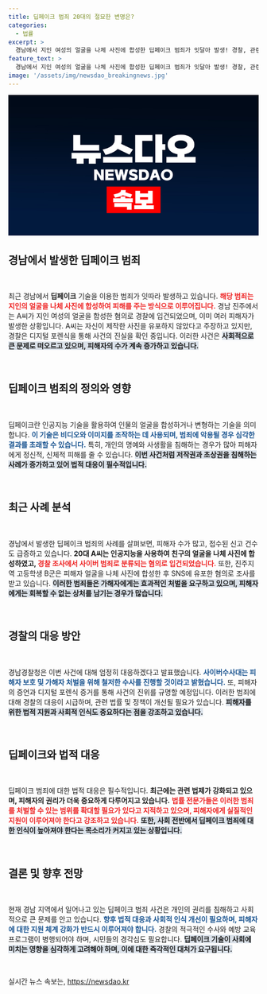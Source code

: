 ```yaml
---
title: 딥페이크 범죄 20대의 절묘한 변명은?
categories:
  - 법률
excerpt: >
  경남에서 지인 여성의 얼굴을 나체 사진에 합성한 딥페이크 범죄가 잇달아 발생! 경찰, 관련 법 엄정 적용 예고. 피해자는 이미 5명, 범죄의 심각성이 날로 증가하고 있다.
feature_text: >
  경남에서 지인 여성의 얼굴을 나체 사진에 합성한 딥페이크 범죄가 잇달아 발생! 경찰, 관련 법 엄정 적용 예고. 피해자는 이미 5명, 범죄의 심각성이 날로 증가하고 있다.
image: '/assets/img/newsdao_breakingnews.jpg'
---
```


<p><img src="/assets/img/newsdao_breakingnews.jpg" alt="pcversion 속보" /></p>

<h2 data-ke-size="size26">경남에서 발생한 딥페이크 범죄</h2>

<p data-ke-size="size16">&nbsp;</p>

<p>최근 경남에서 <b>딥페이크</b> 기술을 이용한 범죄가 잇따라 발생하고 있습니다. <b><span style="color: #ee2323;">해당 범죄는 지인의 얼굴을 나체 사진에 합성하여 피해를 주는 방식으로 이루어집니다.</span></b> 경남 진주에서는 A씨가 지인 여성의 얼굴을 합성한 혐의로 경찰에 입건되었으며, 이미 여러 피해자가 발생한 상황입니다. A씨는 자신이 제작한 사진을 유포하지 않았다고 주장하고 있지만, 경찰은 디지털 포렌식을 통해 사건의 진실을 확인 중입니다. 이러한 사건은 <b><span style="background-color: #21538527;">사회적으로 큰 문제로 떠오르고 있으며, 피해자의 수가 계속 증가하고 있습니다.</span></b></p>

<p data-ke-size="size16">&nbsp;</p>

<h2 data-ke-size="size26">딥페이크 범죄의 정의와 영향</h2>

<p data-ke-size="size16">&nbsp;</p>

<p>딥페이크란 인공지능 기술을 활용하여 인물의 얼굴을 합성하거나 변형하는 기술을 의미합니다. <b><span style="color: #1a5490;">이 기술은 비디오와 이미지를 조작하는 데 사용되며, 범죄에 악용될 경우 심각한 결과를 초래할 수 있습니다.</span></b> 특히, 개인의 명예와 사생활을 침해하는 경우가 많아 피해자에게 정신적, 신체적 피해를 줄 수 있습니다. <b><span style="background-color: #21538527;">이번 사건처럼 저작권과 초상권을 침해하는 사례가 증가하고 있어 법적 대응이 필수적입니다.</span></b></p>

<p data-ke-size="size16">&nbsp;</p>

<h2 data-ke-size="size26">최근 사례 분석</h2>

<p data-ke-size="size16">&nbsp;</p>

<p>경남에서 발생한 딥페이크 범죄의 사례를 살펴보면, 피해자 수가 많고, 접수된 신고 건수도 급증하고 있습니다. <b>20대 A씨는 인공지능을 사용하여 친구의 얼굴을 나체 사진에 합성하였고, <span style="color: #ee2323;">경찰 조사에서 사이버 범죄로 분류되는 혐의로 입건되었습니다.</span></b> 또한, 진주지역 고등학생 B군은 피해자 얼굴을 나체 사진에 합성한 후 SNS에 유포한 혐의로 조사를 받고 있습니다. <b><span style="background-color: #21538527;">이러한 범죄들은 가해자에게는 효과적인 처벌을 요구하고 있으며, 피해자에게는 회복할 수 없는 상처를 남기는 경우가 많습니다.</span></b></p>

<p data-ke-size="size16">&nbsp;</p>

<h2 data-ke-size="size26">경찰의 대응 방안</h2>

<p data-ke-size="size16">&nbsp;</p>

<p>경남경찰청은 이번 사건에 대해 엄정히 대응하겠다고 발표했습니다. <b><span style="color: #1a5490;">사이버수사대는 피해자 보호 및 가해자 처벌을 위해 철저한 수사를 진행할 것이라고 밝혔습니다.</span></b> 또, 피해자의 증언과 디지털 포렌식 증거를 통해 사건의 진위를 규명할 예정입니다. 이러한 범죄에 대해 경찰의 대응이 시급하며, 관련 법률 및 정책이 개선될 필요가 있습니다. <b><span style="background-color: #21538527;"> 피해자를 위한 법적 지원과 사회적 인식도 중요하다는 점을 강조하고 있습니다.</span></b></p>

<p data-ke-size="size16">&nbsp;</p>

<h2 data-ke-size="size26">딥페이크와 법적 대응</h2>

<p data-ke-size="size16">&nbsp;</p>

<p>딥페이크 범죄에 대한 법적 대응은 필수적입니다. <b>최근에는 관련 법제가 강화되고 있으며, 피해자의 권리가 더욱 중요하게 다루어지고 있습니다.</b> <b><span style="color: #ee2323;">법률 전문가들은 이러한 범죄를 처벌할 수 있는 범위를 확대할 필요가 있다고 지적하고 있으며, 피해자에게 실질적인 지원이 이루어져야 한다고 강조하고 있습니다.</span></b> <b><span style="background-color: #21538527;">또한, 사회 전반에서 딥페이크 범죄에 대한 인식이 높아져야 한다는 목소리가 커지고 있는 상황입니다.</span></b></p>

<p data-ke-size="size16">&nbsp;</p>

<h2 data-ke-size="size26">결론 및 향후 전망</h2>

<p data-ke-size="size16">&nbsp;</p>

<p>현재 경남 지역에서 일어나고 있는 딥페이크 범죄 사건은 개인의 권리를 침해하고 사회적으로 큰 문제를 안고 있습니다. <b><span style="color: #1a5490;">향후 법적 대응과 사회적 인식 개선이 필요하며, 피해자에 대한 지원 체계 강화가 반드시 이루어져야 합니다.</span></b> 경찰의 적극적인 수사와 예방 교육 프로그램이 병행되어야 하며, 시민들의 경각심도 필요합니다. <b><span style="background-color: #21538527;">딥페이크 기술이 사회에 미치는 영향을 심각하게 고려해야 하며, 이에 대한 즉각적인 대처가 요구됩니다.</span></b></p>

<p data-ke-size="size16">&nbsp;</p>
실시간 뉴스 속보는, <a href="https://newsdao.kr" rel="dofollow">https://newsdao.kr</a>


